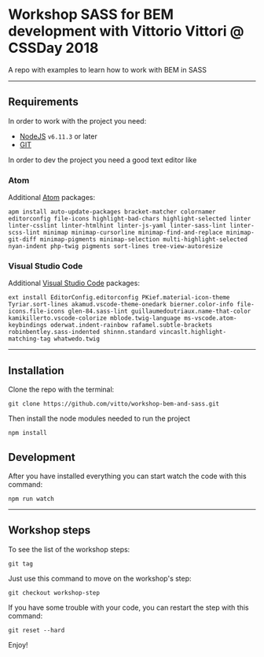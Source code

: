 # Workshop SASS for BEM development with Vittorio Vittori @ CSSDay 2018
A repo with examples to learn how to work with BEM in SASS

---

## Requirements

In order to work with the project you need:

- [NodeJS](https://nodejs.org) `v6.11.3` or later
- [GIT](https://git-scm.com/book/en/v2/Getting-Started-Installing-Git)

In order to dev the project you need a good text editor like

### Atom

Additional [Atom](https://atom.io/) packages:

```
apm install auto-update-packages bracket-matcher colornamer editorconfig file-icons highlight-bad-chars highlight-selected linter linter-csslint linter-htmlhint linter-js-yaml linter-sass-lint linter-scss-lint minimap minimap-cursorline minimap-find-and-replace minimap-git-diff minimap-pigments minimap-selection multi-highlight-selected nyan-indent php-twig pigments sort-lines tree-view-autoresize
```

### Visual Studio Code

Additional [Visual Studio Code](https://code.visualstudio.com/) packages:

```
ext install EditorConfig.editorconfig PKief.material-icon-theme Tyriar.sort-lines akamud.vscode-theme-onedark bierner.color-info file-icons.file-icons glen-84.sass-lint guillaumedoutriaux.name-that-color kamikillerto.vscode-colorize mblode.twig-language ms-vscode.atom-keybindings oderwat.indent-rainbow rafamel.subtle-brackets robinbentley.sass-indented shinnn.standard vincaslt.highlight-matching-tag whatwedo.twig
```

---

## Installation

Clone the repo with the terminal:

```
git clone https://github.com/vitto/workshop-bem-and-sass.git
```

Then install the node modules needed to run the project

```
npm install
```

## Development

After you have installed everything you can start watch the code with this command:

```
npm run watch
```

---

## Workshop steps

To see the list of the workshop steps:

```
git tag
```

Just use this command to move on the workshop's step:

```
git checkout workshop-step
```

If you have some trouble with your code, you can restart the step with this command:

```
git reset --hard
```

Enjoy!
